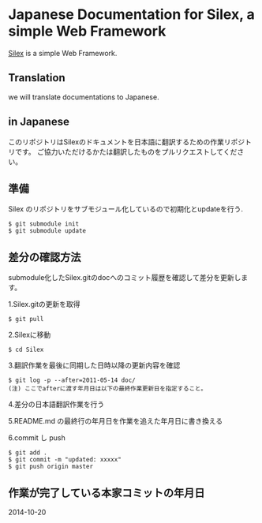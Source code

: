 Japanese Documentation for Silex, a simple Web Framework
===========================================================

[Silex][id] is a simple Web Framework.

## Translation
we will translate documentations to Japanese.

## in Japanese
このリポジトリはSilexのドキュメントを日本語に翻訳するための作業リポジトリです。
ご協力いただけるかたは翻訳したものをプルリクエストしてください。

## 準備

Silex のリポジトリをサブモジュール化しているので初期化とupdateを行う.

    $ git submodule init
    $ git submodule update

## 差分の確認方法

submodule化したSilex.gitのdocへのコミット履歴を確認して差分を更新します。


1.Silex.gitの更新を取得

    $ git pull

2.Silexに移動

    $ cd Silex

3.翻訳作業を最後に同期した日時以降の更新内容を確認

    $ git log -p --after=2011-05-14 doc/
    (注) ここでafterに渡す年月日は以下の最終作業更新日を指定すること。

4.差分の日本語翻訳作業を行う

5.README.md の最終行の年月日を作業を追えた年月日に書き換える

6.commit し push

    $ git add .
    $ git commit -m "updated: xxxxx"
    $ git push origin master

## 作業が完了している本家コミットの年月日
2014-10-20

[id]: http://silex.sensiolabs.org/
